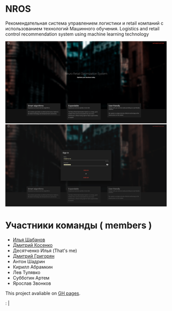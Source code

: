 # NROS
Рекомендательная система управлением логистики и retail компаний с использованием технологий Машинного обучения. 
Logistics and retail control recommendation system using machine learning technology

![no img :(](1.png)
![no img :(](2.png)

# Участники команды ( members )

- [Илья Шабанов](https://github.com/shabashaash)
- [Дмитрий Косенко](https://github.com/MrKhozyin)
- Десятченко Илья (That's me)
- [Дмитрий Григорян](https://github.com/MrSalatikRU)
- Антон Шадрин
- Кирилл Абрамкин
- Лев Тулявко
- Субботин Артем
- Ярослав Звонков

This project avaliable on [GH pages](https://idf3da.github.io/NROS/).

: |
